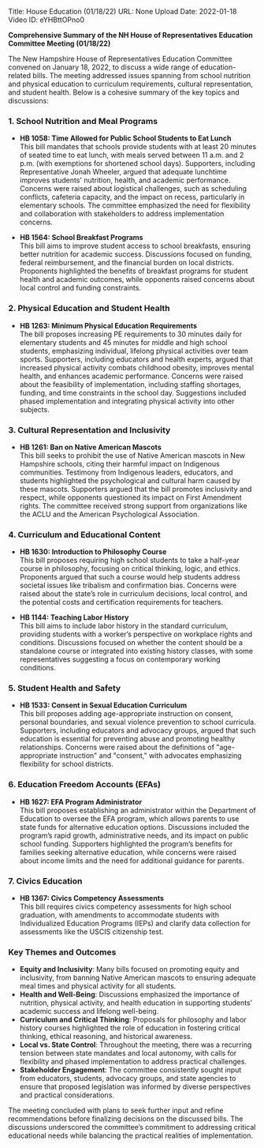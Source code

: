 Title: House Education (01/18/22)
URL: None
Upload Date: 2022-01-18
Video ID: eYHBttOPno0

**Comprehensive Summary of the NH House of Representatives Education Committee Meeting (01/18/22)**

The New Hampshire House of Representatives Education Committee convened on January 18, 2022, to discuss a wide range of education-related bills. The meeting addressed issues spanning from school nutrition and physical education to curriculum requirements, cultural representation, and student health. Below is a cohesive summary of the key topics and discussions:

### **1. School Nutrition and Meal Programs**
- **HB 1058: Time Allowed for Public School Students to Eat Lunch**  
  This bill mandates that schools provide students with at least 20 minutes of seated time to eat lunch, with meals served between 11 a.m. and 2 p.m. (with exemptions for shortened school days). Supporters, including Representative Jonah Wheeler, argued that adequate lunchtime improves students' nutrition, health, and academic performance. Concerns were raised about logistical challenges, such as scheduling conflicts, cafeteria capacity, and the impact on recess, particularly in elementary schools. The committee emphasized the need for flexibility and collaboration with stakeholders to address implementation concerns.

- **HB 1564: School Breakfast Programs**  
  This bill aims to improve student access to school breakfasts, ensuring better nutrition for academic success. Discussions focused on funding, federal reimbursement, and the financial burden on local districts. Proponents highlighted the benefits of breakfast programs for student health and academic outcomes, while opponents raised concerns about local control and funding constraints.

### **2. Physical Education and Student Health**
- **HB 1263: Minimum Physical Education Requirements**  
  The bill proposes increasing PE requirements to 30 minutes daily for elementary students and 45 minutes for middle and high school students, emphasizing individual, lifelong physical activities over team sports. Supporters, including educators and health experts, argued that increased physical activity combats childhood obesity, improves mental health, and enhances academic performance. Concerns were raised about the feasibility of implementation, including staffing shortages, funding, and time constraints in the school day. Suggestions included phased implementation and integrating physical activity into other subjects.

### **3. Cultural Representation and Inclusivity**
- **HB 1261: Ban on Native American Mascots**  
  This bill seeks to prohibit the use of Native American mascots in New Hampshire schools, citing their harmful impact on Indigenous communities. Testimony from Indigenous leaders, educators, and students highlighted the psychological and cultural harm caused by these mascots. Supporters argued that the bill promotes inclusivity and respect, while opponents questioned its impact on First Amendment rights. The committee received strong support from organizations like the ACLU and the American Psychological Association.

### **4. Curriculum and Educational Content**
- **HB 1630: Introduction to Philosophy Course**  
  This bill proposes requiring high school students to take a half-year course in philosophy, focusing on critical thinking, logic, and ethics. Proponents argued that such a course would help students address societal issues like tribalism and confirmation bias. Concerns were raised about the state’s role in curriculum decisions, local control, and the potential costs and certification requirements for teachers.

- **HB 1144: Teaching Labor History**  
  This bill aims to include labor history in the standard curriculum, providing students with a worker’s perspective on workplace rights and conditions. Discussions focused on whether the content should be a standalone course or integrated into existing history classes, with some representatives suggesting a focus on contemporary working conditions.

### **5. Student Health and Safety**
- **HB 1533: Consent in Sexual Education Curriculum**  
  This bill proposes adding age-appropriate instruction on consent, personal boundaries, and sexual violence prevention to school curricula. Supporters, including educators and advocacy groups, argued that such education is essential for preventing abuse and promoting healthy relationships. Concerns were raised about the definitions of "age-appropriate instruction" and "consent," with advocates emphasizing flexibility for school districts.

### **6. Education Freedom Accounts (EFAs)**
- **HB 1627: EFA Program Administrator**  
  This bill proposes establishing an administrator within the Department of Education to oversee the EFA program, which allows parents to use state funds for alternative education options. Discussions included the program’s rapid growth, administrative needs, and its impact on public school funding. Supporters highlighted the program’s benefits for families seeking alternative education, while concerns were raised about income limits and the need for additional guidance for parents.

### **7. Civics Education**
- **HB 1367: Civics Competency Assessments**  
  This bill requires civics competency assessments for high school graduation, with amendments to accommodate students with Individualized Education Programs (IEPs) and clarify data collection for assessments like the USCIS citizenship test.

### **Key Themes and Outcomes**
- **Equity and Inclusivity**: Many bills focused on promoting equity and inclusivity, from banning Native American mascots to ensuring adequate meal times and physical activity for all students.
- **Health and Well-Being**: Discussions emphasized the importance of nutrition, physical activity, and health education in supporting students’ academic success and lifelong well-being.
- **Curriculum and Critical Thinking**: Proposals for philosophy and labor history courses highlighted the role of education in fostering critical thinking, ethical reasoning, and historical awareness.
- **Local vs. State Control**: Throughout the meeting, there was a recurring tension between state mandates and local autonomy, with calls for flexibility and phased implementation to address practical challenges.
- **Stakeholder Engagement**: The committee consistently sought input from educators, students, advocacy groups, and state agencies to ensure that proposed legislation was informed by diverse perspectives and practical considerations.

The meeting concluded with plans to seek further input and refine recommendations before finalizing decisions on the discussed bills. The discussions underscored the committee’s commitment to addressing critical educational needs while balancing the practical realities of implementation.